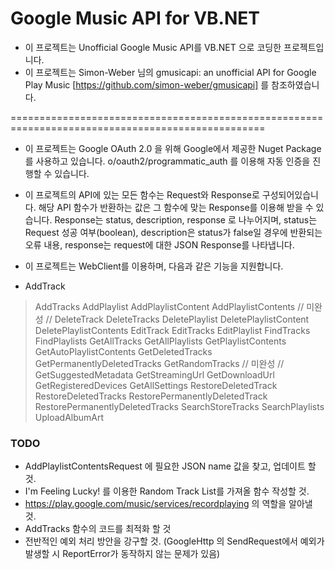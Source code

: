 # Google Music API for VB.NET
- 이 프로젝트는 Unofficial Google Music API를 VB.NET 으로 코딩한 프로젝트입니다.
- 이 프로젝트는 Simon-Weber 님의 gmusicapi: an unofficial API for Google Play Music [https://github.com/simon-weber/gmusicapi] 를 참조하였습니다.

==================================================================================================

- 이 프로젝트는 Google OAuth 2.0 을 위해 Google에서 제공한 Nuget Package를 사용하고 있습니다.
  o/oauth2/programmatic_auth 를 이용해 자동 인증을 진행할 수 있습니다.
  
- 이 프로젝트의 API에 있는 모든 함수는 Request와 Response로 구성되어있습니다.
  해당 API 함수가 반환하는 값은 그 함수에 맞는 Response를 이용해 받을 수 있습니다.
  Response는 status, description, response 로 나누어지며, 
  status는 Request 성공 여부(boolean), description은 status가 false일 경우에 반환되는 오류 내용, response는 request에 대한 JSON Response를 나타냅니다.

- 이 프로젝트는 WebClient를 이용하며, 다음과 같은 기능을 지원합니다.
 - AddTrack
 > AddTracks
 > AddPlaylist
 > AddPlaylistContent
 > AddPlaylistContents // 미완성 //
 > DeleteTrack
 > DeleteTracks
 > DeletePlaylist
 > DeletePlaylistContent
 > DeletePlaylistContents
 > EditTrack
 > EditTracks
 > EditPlaylist
 > FindTracks
 > FindPlaylists
 > GetAllTracks
 > GetAllPlaylists
 > GetPlaylistContents
 > GetAutoPlaylistContents
 > GetDeletedTracks
 > GetPermanentlyDeletedTracks
 > GetRandomTracks // 미완성 //
 > GetSuggestedMetadata
 > GetStreamingUrl
 > GetDownloadUrl
 > GetRegisteredDevices
 > GetAllSettings
 > RestoreDeletedTrack
 > RestoreDeletedTracks
 > RestorePermanentlyDeletedTrack
 > RestorePermanentlyDeletedTracks
 > SearchStoreTracks
 > SearchPlaylists
 > UploadAlbumArt
 
### TODO
- AddPlaylistContentsRequest 에 필요한 JSON name 값을 찾고, 업데이트 할 것.
- I'm Feeling Lucky! 를 이용한 Random Track List를 가져올 함수 작성할 것.
- https://play.google.com/music/services/recordplaying 의 역할을 알아낼 것.
- AddTracks 함수의 코드를 최적화 할 것
- 전반적인 예외 처리 방안을 강구할 것. (GoogleHttp 의 SendRequest에서 예외가 발생할 시 ReportError가 동작하지 않는 문제가 있음) 
